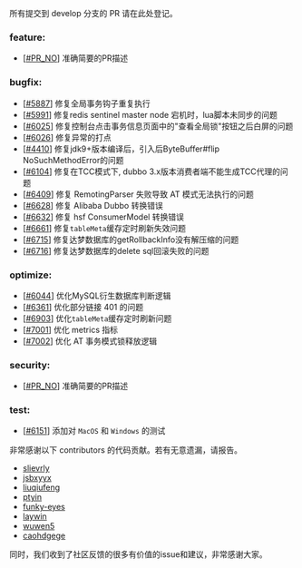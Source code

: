 所有提交到 develop 分支的 PR 请在此处登记。

<!-- 请根据PR的类型添加 `变更记录` 到以下对应位置(feature/bugfix/optimize/test) 下 -->

### feature:
- [[#PR_NO](https://github.com/seata/seata/pull/PR_NO)] 准确简要的PR描述

### bugfix:
- [[#5887](https://github.com/seata/seata/pull/5887)] 修复全局事务钩子重复执行
- [[#5991](https://github.com/seata/seata/pull/5991)] 修复redis sentinel master node 宕机时，lua脚本未同步的问题
- [[#6025](https://github.com/seata/seata/pull/6025)] 修复控制台点击事务信息页面中的"查看全局锁"按钮之后白屏的问题
- [[#6026](https://github.com/seata/seata/pull/6026)] 修复异常的打点
- [[#4410](https://github.com/seata/seata/pull/4410)] 修复jdk9+版本编译后，引入后ByteBuffer#flip NoSuchMethodError的问题
- [[#6104](https://github.com/seata/seata/pull/6104)] 修复在TCC模式下, dubbo 3.x版本消费者端不能生成TCC代理的问题
- [[#6409](https://github.com/seata/seata/pull/6409)] 修复 RemotingParser 失败导致 AT 模式无法执行的问题
- [[#6628](https://github.com/seata/seata/pull/6628)] 修复 Alibaba Dubbo 转换错误
- [[#6632](https://github.com/seata/seata/pull/6632)] 修复 hsf ConsumerModel 转换错误
- [[#6661](https://github.com/seata/seata/pull/6661)] 修复`tableMeta`缓存定时刷新失效问题
- [[#6715](https://github.com/apache/incubator-seata/pull/6715)] 修复达梦数据库的getRollbackInfo没有解压缩的问题
- [[#6716](https://github.com/apache/incubator-seata/pull/6716)] 修复达梦数据库的delete sql回滚失败的问题

### optimize:
- [[#6044](https://github.com/seata/seata/pull/6044)] 优化MySQL衍生数据库判断逻辑
- [[#6361](https://github.com/seata/seata/pull/6361)] 优化部分链接 401 的问题
- [[#6903](https://github.com/apache/incubator-seata/pull/6903)] 优化`tableMeta`缓存定时刷新问题
- [[#7001](https://github.com/apache/incubator-seata/pull/7001)] 优化 metrics 指标
- [[#7002](https://github.com/apache/incubator-seata/pull/7002)] 优化 AT 事务模式锁释放逻辑


### security:
- [[#PR_NO](https://github.com/seata/seata/pull/PR_NO)] 准确简要的PR描述

### test:
- [[#6151](https://github.com/seata/seata/pull/6151)] 添加对 `MacOS` 和 `Windows` 的测试

非常感谢以下 contributors 的代码贡献。若有无意遗漏，请报告。

<!-- 请确保您的 GitHub ID 在以下列表中 -->
- [slievrly](https://github.com/slievrly)
- [jsbxyyx](https://github.com/jsbxyyx)
- [liuqiufeng](https://github.com/liuqiufeng)
- [ptyin](https://github.com/ptyin)
- [funky-eyes](https://github.com/funky-eyes)
- [laywin](https://github.com/laywin)
- [wuwen5](https://github.com/wuwen5)
- [caohdgege](https://github.com/caohdgege)

同时，我们收到了社区反馈的很多有价值的issue和建议，非常感谢大家。
